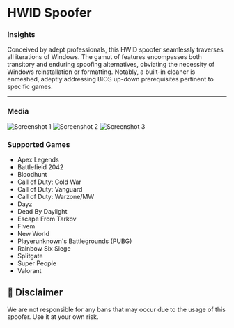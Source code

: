 # HWID Spoofer

### Insights

Conceived by adept professionals, this HWID spoofer seamlessly traverses all iterations of Windows. The gamut of features encompasses both transitory and enduring spoofing alternatives, obviating the necessity of Windows reinstallation or formatting. Notably, a built-in cleaner is enmeshed, adeptly addressing BIOS up-down prerequisites pertinent to specific games.

--------------------------------------------------------------------------------------

### Media

![Screenshot 1](https://user-images.githubusercontent.com/97662953/149366120-30c6f966-beee-479b-82e1-69e0fe4b2028.png)
![Screenshot 2](https://user-images.githubusercontent.com/97662953/149366183-de7c5076-5e98-4ef1-919e-5aaa3eb37168.png)
![Screenshot 3](https://user-images.githubusercontent.com/97662953/149366241-a7f232fb-b0a9-4031-8850-ecb60da7ecbe.png)

### Supported Games
- Apex Legends
- Battlefield 2042
- Bloodhunt
- Call of Duty: Cold War
- Call of Duty: Vanguard
- Call of Duty: Warzone/MW
- Dayz
- Dead By Daylight
- Escape From Tarkov
- Fivem
- New World
- Playerunknown's Battlegrounds (PUBG)
- Rainbow Six Siege
- Splitgate
- Super People
- Valorant


## 🗿 Disclaimer
We are not responsible for any bans that may occur due to the usage of this spoofer. Use it at your own risk.
